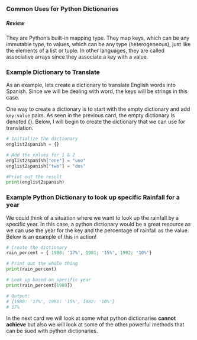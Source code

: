 ### Common Uses for Python Dictionaries

##### Review
They are Python’s built-in mapping type. They map keys, which can be any immutable type, to values, which can be any type (heterogeneous), just like the elements of a list or tuple. In other languages, they are called associative arrays since they associate a key with a value.

### Example Dictionary to Translate

As an example, lets create a dictionary to translate English words into Spanish.  Since we will be dealing with word, the keys will be strings in this case.

One way to create a dictionary is to start with the empty dictionary and add `key:value` pairs. As seen in the previous card, the empty dictionary is denoted {}.  Below, I will begin to create the dictionary that we can use for translation.

```python
# Initialize the dictionary
englist2spanish = {}

# Add the values for 1 & 2
englist2spanish["one"] = "uno"
englist2spanish["two"] = "dos"

#Print out the result
print(englist2spanish)

```


### Example Python Dictionary to look up specific Rainfall for a year


We could think of a situation where we want to look up the rainfall by a specific year.  In this case, a python dictionary would be a great resource as we can use the year for the key and the percentage of rainfall as the value.  Below is an example of this in action!

```python
# Create the dictionary
rain_percent = { 1980: '17%', 1981: '15%', 1982: '10%'}

# Print out the whole thing
print(rain_percent)

# Look up based on specific year
print(rain_percent[1980])

# Output:
# {1980: '17%', 1981: '15%', 1982: '10%'}
# 17%
````

In the next card we will look at some what python dictionaries **cannot achieve** but also we will look at some of the other powerful methods that can be sued with python dictionaries.
